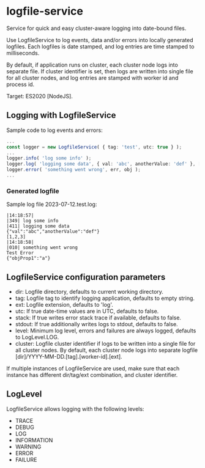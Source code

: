 # logfile-service
Service for quick and easy cluster-aware logging into date-bound files.

Use LogfileService to log events, data and/or errors into locally generated logfiles.
Each logfiles is date stamped, and log entries are time stamped to milliseconds.

By default, if application runs on cluster, each cluster node logs into separate file.
If cluster identifier is set, then logs are written into single file for all cluster nodes,
 and log entries are stamped with worker id and process id.

Target: ES2020 [NodeJS].


## Logging with LogfileService
Sample code to log events and errors:

```ts
...
const logger = new LogfileService( { tag: 'test', utc: true } );
...
logger.info( 'log some info' );
logger.log( 'logging some data', { val: 'abc', anotherValue: 'def' }, [ 1, 2, 3 ] );
logger.error( 'something went wrong', err, obj );
...
```

### Generated logfile
Sample log file 2023-07-12.test.log:

```
|14:18:57|
|349| log some info
|411| logging some data
{"val":"abc","anotherValue":"def"}
[1,2,3]
|14:18:58|
|010| something went wrong
Test Error
{"objProp1":"a"}
```

## LogfileService configuration parameters
* dir: Logfile directory, defaults to current working directory.
* tag: Logfile tag to identify logging application, defaults to empty string.
* ext: Logfile extension, defaults to 'log'.
* utc: If true date-time values are in UTC, defaults to false.
* stack: If true writes error stack trace if available, defaults to false.
* stdout: If true additionally writes logs to stdout, defaults to false.
* level: Minimum log level, errors and failures are always logged, defaults to LogLevel.LOG.
* cluster: Logfile cluster identifier if logs to be written into a single file for all cluster nodes.
By default, each cluster node logs into separate logfile [dir]/YYYY-MM-DD.[tag].[worker-id].[ext].

If multiple instances of LogfileService are used, make sure that each instance has different dir/tag/ext combination, and cluster identifier.

## LogLevel
LogfileService allows logging with the following levels:
* TRACE
* DEBUG
* LOG
* INFORMATION
* WARNING
* ERROR
* FAILURE
